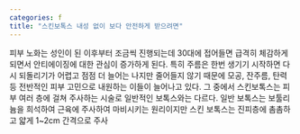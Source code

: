 ```yaml
---
categories: f
title: "스킨보톡스 내성 없이 보다 안전하게 받으려면"
---
```

피부 노화는 성인이 된 이후부터 조금씩 진행되는데 30대에 접어들면 급격히 체감하게 되면서 안티에이징에 대한 관심이 증가하게 된다. 특히 주름은 한번 생기기 시작하면 다시 되돌리기가 어렵고 점점 더 늘어는 나지만 줄어들지 않기 때문에 모공, 잔주름, 탄력 등 전반적인 피부 고민으로 내원하는 이들이 늘어나고 있다. 그 중에서 스킨보톡스는 피부 여러 층에 걸쳐 주사하는 시술로 일반적인 보톡스와는 다르다. 일반 보톡스는 보툴리늄을 희석하여 근육에 주사하여 마비시키는 원리이지만 스킨 보톡스는 진피층에 촘촘하고 얇게 1~2cm 간격으로 주사
